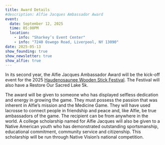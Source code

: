 ```yaml
---
title: Award Details
#description: Alfie Jacques Ambassador Award
event:
  date: September 12, 2025
  time: 05:00PM
  location:
    - info: "Sharkey’s Event Center"
    - info: "7240 Oswego Road, Liverpool, NY 13090"
date: 2025-05-13
show_founding: true
show_newsletter: true
show_alfie: true
---
```


In its second year, the Alfie Jacques Ambassador Award will be the kick-off event for the 2025 [Haudenosaunee Wooden Stick Festival](https://aila.ngo/the-restore-our-sacred-lake-5k-and-haudenosaunee-wooden-stick-festival-weekend-september-13th-and-14th-at-onondaga-lake-park/). The Festival will also have a Restore Our Sacred Lake 5k. 

The award will be given to someone who has displayed selfless dedication and energy in growing the game. They must possess the passion that was inherent in Alfie’s mission and the Medicine Game. They will have used lacrosse to connect people in friendship and peace and, like Alfie, be true ambassadors of the game. The recipient can be from anywhere in the world. A college scholarship named for Alfie Jacques will also be given to a Native American youth who has demonstrated outstanding sportsmanship, educational commitment, community service and citizenship. This scholarship will be run through Native Vision’s national competition.
